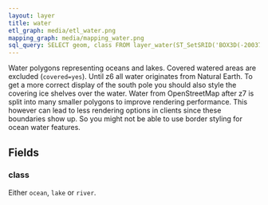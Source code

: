 ```yaml
---
layout: layer
title: water
etl_graph: media/etl_water.png
mapping_graph: media/mapping_water.png
sql_query: SELECT geom, class FROM layer_water(ST_SetSRID('BOX3D(-20037508.34 -20037508.34, 20037508.34 20037508.34)'::box3d, 3857 ), 14)
---
```

Water polygons representing oceans and lakes. Covered watered areas are excluded (`covered=yes`).
Until z6 all water originates from Natural Earth. To get a more correct display of the south pole you should also
style the covering ice shelves over the water.
Water from OpenStreetMap after z7 is split into many smaller polygons to improve rendering performance.
This however can lead to less rendering options in clients since these boundaries show up. So you might not be
able to use border styling for ocean water features.

## Fields

### class

Either `ocean`, `lake` or `river`.





